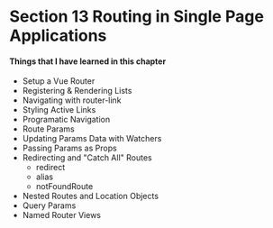 # Section 13 Routing in Single Page Applications

#### Things that I have learned in this chapter

- Setup a Vue Router
- Registering & Rendering Lists
- Navigating with router-link
- Styling Active Links
- Programatic Navigation
- Route Params
- Updating Params Data with Watchers
- Passing Params as Props
- Redirecting and "Catch All" Routes
  - redirect
  - alias
  - notFoundRoute
- Nested Routes and Location Objects
- Query Params
- Named Router Views
